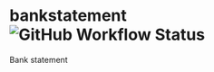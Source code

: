 # bankstatement ![GitHub Workflow Status](https://img.shields.io/github/workflow/status/nevesgustavo/bankstatement/maven)
Bank statement 
